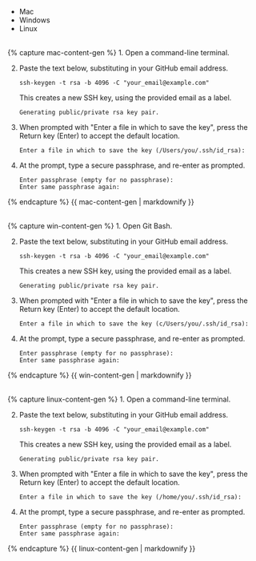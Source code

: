 
<ul class="nav nav-tabs">
  <li class="active"><a data-toggle="tab" data-target="#mac-key-gen" data-group="mac">Mac</a></li>
  <li><a data-toggle="tab" data-target="#win-key-gen" data-group="win">Windows</a></li>
  <li><a data-toggle="tab" data-target="#linux-key-gen" data-group="linux">Linux</a></li>
</ul>
<div class="tab-content">
<div id="mac-key-gen" class="tab-pane fade in active">
<br>
{% capture mac-content-gen %}
1.  Open a command-line terminal.

2.  Paste the text below, substituting in your GitHub email address.

    ```none
    ssh-keygen -t rsa -b 4096 -C "your_email@example.com"
    ```

    This creates a new SSH key, using the provided email as a label.

    ```none
    Generating public/private rsa key pair.
    ```

3.  When prompted with "Enter a file in which to save the key", press the Return key (Enter) to accept the default location.

    ```none
    Enter a file in which to save the key (/Users/you/.ssh/id_rsa):
    ```

4.  At the prompt, type a secure passphrase, and re-enter as prompted.

    ```none
    Enter passphrase (empty for no passphrase):
    Enter same passphrase again:
    ```
{% endcapture %}
{{ mac-content-gen | markdownify }}
</div>

<div id="win-key-gen" class="tab-pane fade">
<br>
{% capture win-content-gen %}
1.  Open Git Bash.

2.  Paste the text below, substituting in your GitHub email address.

    ```none
    ssh-keygen -t rsa -b 4096 -C "your_email@example.com"
    ```

    This creates a new SSH key, using the provided email as a label.

    ```none
    Generating public/private rsa key pair.
    ```

3.  When prompted with "Enter a file in which to save the key", press the Return key (Enter) to accept the default location.

    ```none
    Enter a file in which to save the key (c/Users/you/.ssh/id_rsa):
    ```

4.  At the prompt, type a secure passphrase, and re-enter as prompted.

    ```none
    Enter passphrase (empty for no passphrase):
    Enter same passphrase again:
    ```
{% endcapture %}
{{ win-content-gen | markdownify }}
</div>

<div id="linux-key-gen" class="tab-pane fade">
<br>
{% capture linux-content-gen %}
1.  Open a command-line terminal.

2.  Paste the text below, substituting in your GitHub email address.

    ```none
    ssh-keygen -t rsa -b 4096 -C "your_email@example.com"
    ```

    This creates a new SSH key, using the provided email as a label.

    ```none
    Generating public/private rsa key pair.
    ```

3.  When prompted with "Enter a file in which to save the key", press the Return key (Enter) to accept the default location.

    ```none
    Enter a file in which to save the key (/home/you/.ssh/id_rsa):
    ```

4.  At the prompt, type a secure passphrase, and re-enter as prompted.

    ```none
    Enter passphrase (empty for no passphrase):
    Enter same passphrase again:
    ```
{% endcapture %}
{{ linux-content-gen | markdownify }}
</div>
</div>
